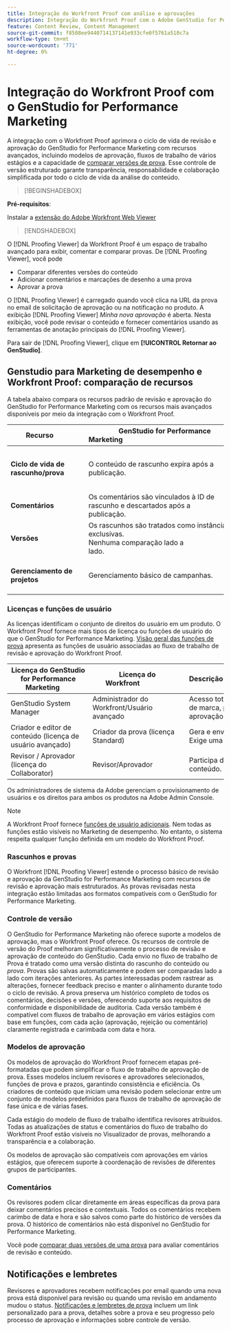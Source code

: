 ```yaml
---
title: Integração do Workfront Proof com análise e aprovações
description: Integração do Workfront Proof com o Adobe GenStudio for Performance Marketing.
feature: Content Review, Content Management
source-git-commit: f8508ee9440714137141e933cfe0f5761a510c7a
workflow-type: tm+mt
source-wordcount: '771'
ht-degree: 0%

---
```


# Integração do Workfront Proof com o GenStudio for Performance Marketing

A integração com o Workfront Proof aprimora o ciclo de vida de revisão e aprovação do GenStudio for Performance Marketing com recursos avançados, incluindo modelos de aprovação, fluxos de trabalho de vários estágios e a capacidade de [comparar versões de prova](https://experienceleague.adobe.com/pt-br/docs/workfront/using/workfront-proof/work-with-proofs-in-wf-proof/review-proofs-web-proofing-viewer/compare-proofs). Esse controle de versão estruturado garante transparência, responsabilidade e colaboração simplificada por todo o ciclo de vida da análise do conteúdo.

>[!BEGINSHADEBOX]

**Pré-requisitos**:

Instalar a [extensão do Adobe Workfront Web Viewer](https://experienceleague.adobe.com/pt-br/docs/workfront/using/review-and-approve-work/proofing/review-proofs-in-workfront/review-a-proof/review-proof-in-web-viewer-extension)

>[!ENDSHADEBOX]

O [!DNL Proofing Viewer] da Workfront Proof é um espaço de trabalho avançado para exibir, comentar e comparar provas. De [!DNL Proofing Viewer], você pode

* Comparar diferentes versões do conteúdo
* Adicionar comentários e marcações de desenho a uma prova
* Aprovar a prova

O [!DNL Proofing Viewer] é carregado quando você clica na URL da prova no email de solicitação de aprovação ou na notificação no produto. A exibição [!DNL Proofing Viewer] _Minha nova aprovação_ é aberta. Nesta exibição, você pode revisar o conteúdo e fornecer comentários usando as ferramentas de anotação principais do [!DNL Proofing Viewer].

Para sair de [!DNL Proofing Viewer], clique em **[!UICONTROL Retornar ao GenStudio]**.

## Genstudio para Marketing de desempenho e Workfront Proof: comparação de recursos

A tabela abaixo compara os recursos padrão de revisão e aprovação do GenStudio for Performance Marketing com os recursos mais avançados disponíveis por meio da integração com o Workfront Proof.

| Recurso        | GenStudio for Performance Marketing                                                                 | Workfront Proof                                                                 |
|-------------------------------|------------------------------------------------------------------------------------------------------|----------------------------------------------------------------------------------|
| **Ciclo de vida de rascunho/prova**        | O conteúdo de rascunho expira após a publicação. | Cadeias de aprovação de vários estágios, baseadas em função, com registros persistentes com carimbo de data e hora.<br> Todas as versões são retidas indefinidamente. |
| **Comentários**                | Os comentários são vinculados à ID de rascunho e descartados após a publicação.                                           | Comentários e anotações persistentes são retidos para auditoria e conformidade.     |
| **Versões**           | Os rascunhos são tratados como instâncias exclusivas.<br>Nenhuma comparação lado a lado.                                      | Controle completo da versão com ferramentas de comparação lado a lado e de sobreposição.        |
| **Gerenciamento de projetos** | Gerenciamento básico de campanhas. | Gerenciamento completo do ciclo de vida da campanha, incluindo personalização, modelos, relatórios e auditorias detalhadas. |

### Licenças e funções de usuário

As licenças identificam o conjunto de direitos do usuário em um produto. O Workfront Proof fornece mais tipos de licença ou funções de usuário do que o GenStudio for Performance Marketing. [Visão geral das funções de prova](https://experienceleague.adobe.com/pt-br/docs/workfront/using/review-and-approve-work/proofing/proofing-overview/proof-roles) apresenta as funções de usuário associadas ao fluxo de trabalho de revisão e aprovação do Workfront Proof.

| Licença do GenStudio for Performance Marketing       | Licença do Workfront                 | Descrição                                                                                                                                                      |
|---------------------------------------------------|-----------------------------------|------------------------------------------------------------------------------------------------------------------------------------------------------------------|
| GenStudio System Manager                          | Administrador do Workfront/Usuário avançado | Acesso total aos recursos de Marketing de desempenho do GenStudio, como gerenciamento de marca, persona e produto. Gerencia fluxos de trabalho e configurações. Cria modelos de aprovação. |
| Criador e editor de conteúdo (licença de usuário avançado)   | Criador da prova (licença Standard)  | Gera e envia rascunhos de conteúdo. No Visualizador de provas, carrega ativos e inicia provas. Exige uma licença do Workfront Proof.                              |
| Revisor / Aprovador (licença do Collaborator)        | Revisor/Aprovador                 | Participa de revisões de vários estágios, adiciona comentários e aprova ou rejeita conteúdo.                                                                             |

Os administradores de sistema da Adobe gerenciam o provisionamento de usuários e os direitos para ambos os produtos na Adobe Admin Console.

>[!NOTE]
>
> A Workfront Proof fornece [funções de usuário adicionais](https://experienceleague.adobe.com/pt-br/docs/workfront/using/review-and-approve-work/proofing/proofing-overview/proof-roles). Nem todas as funções estão visíveis no Marketing de desempenho. No entanto, o sistema respeita qualquer função definida em um modelo do Workfront Proof.

### Rascunhos e provas

O Workfront [!DNL Proofing Viewer] estende o processo básico de revisão e aprovação da GenStudio for Performance Marketing com recursos de revisão e aprovação mais estruturados. As provas revisadas nesta integração estão limitadas aos formatos compatíveis com o GenStudio for Performance Marketing.

### Controle de versão

O GenStudio for Performance Marketing não oferece suporte a modelos de aprovação, mas o Workfront Proof oferece. Os recursos de controle de versão do Proof melhoram significativamente o processo de revisão e aprovação de conteúdo do GenStudio. Cada envio no fluxo de trabalho de Prova é tratado como uma versão distinta do rascunho do conteúdo ou _prova_. Provas são salvas automaticamente e podem ser comparadas lado a lado com iterações anteriores. As partes interessadas podem rastrear as alterações, fornecer feedback preciso e manter o alinhamento durante todo o ciclo de revisão. A prova preserva um histórico completo de todos os comentários, decisões e versões, oferecendo suporte aos requisitos de conformidade e disponibilidade de auditoria. Cada versão também é compatível com fluxos de trabalho de aprovação em vários estágios com base em funções, com cada ação (aprovação, rejeição ou comentário) claramente registrada e carimbada com data e hora.

### Modelos de aprovação

Os modelos de aprovação do Workfront Proof fornecem etapas pré-formatadas que podem simplificar o fluxo de trabalho de aprovação de prova. Esses modelos incluem revisores e aprovadores selecionados, funções de prova e prazos, garantindo consistência e eficiência. Os criadores de conteúdo que iniciam uma revisão podem selecionar entre um conjunto de modelos predefinidos para fluxos de trabalho de aprovação de fase única e de várias fases.

Cada estágio do modelo de fluxo de trabalho identifica revisores atribuídos. Todas as atualizações de status e comentários do fluxo de trabalho do Workfront Proof estão visíveis no Visualizador de provas, melhorando a transparência e a colaboração.

Os modelos de aprovação são compatíveis com aprovações em vários estágios, que oferecem suporte à coordenação de revisões de diferentes grupos de participantes.

### Comentários

Os revisores podem clicar diretamente em áreas específicas da prova para deixar comentários precisos e contextuais. Todos os comentários recebem carimbo de data e hora e são salvos como parte do histórico de versões da prova. O histórico de comentários não está disponível no GenStudio for Performance Marketing.

Você pode [comparar duas versões de uma prova](https://experienceleague.adobe.com/pt-br/docs/workfront/using/workfront-proof/work-with-proofs-in-wf-proof/review-proofs-web-proofing-viewer/compare-proofs) para avaliar comentários de revisão e conteúdo.

## Notificações e lembretes

Revisores e aprovadores recebem notificações por email quando uma nova prova está disponível para revisão ou quando uma revisão em andamento mudou o status.
[Notificações e lembretes de prova](https://experienceleague.adobe.com/pt-br/docs/workfront/using/workfront-proof/proof-notifications-and-reminders/proof-notifications-and-reminders/proof-notifications-and-reminders) incluem um link personalizado para a prova, detalhes sobre a prova e seu progresso pelo processo de aprovação e informações sobre controle de versão.
